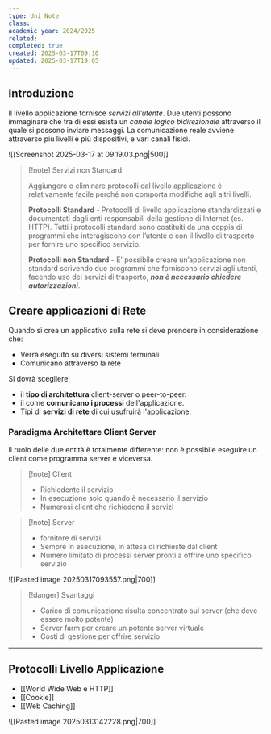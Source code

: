 ```yaml
---
type: Uni Note
class: 
academic year: 2024/2025
related: 
completed: true
created: 2025-03-17T09:10
updated: 2025-03-17T19:05
---
```

## Introduzione

Il livello applicazione fornisce *servizi all’utente*. Due utenti possono immaginare che tra di essi esista un *canale logico bidirezionale* attraverso il quale si possono inviare messaggi. La comunicazione reale avviene attraverso più livelli e più dispositivi, e vari canali fisici.

![[Screenshot 2025-03-17 at 09.19.03.png|500]]

>[!note] Servizi non Standard
>
>Aggiungere o eliminare protocolli dal livello applicazione è relativamente facile perché non comporta modifiche agli altri livelli.
>
>**Protocolli Standard** - Protocolli di livello applicazione standardizzati e documentati dagli enti responsabili della gestione di Internet (es. HTTP). Tutti i protocolli standard sono costituiti da una coppia di programmi che interagiscono con l’utente e con il livello di trasporto per fornire uno specifico servizio.
>
>**Protocolli non Standard** - E’ possibile creare un’applicazione non standard scrivendo due programmi che forniscono servizi agli utenti, facendo uso dei servizi di trasporto, ***non è necessario chiedere autorizzazioni***.
## Creare applicazioni di Rete

Quando si crea un applicativo sulla rete si deve prendere in considerazione che:
- Verrà eseguito su diversi sistemi terminali
- Comunicano attraverso la rete

Si dovrà scegliere:
- il **tipo di architettura** client-server o peer-to-peer.
- il come **comunicano i processi** dell'applicazione.
- Tipi di **servizi di rete** di cui usufruirà l'applicazione.

### Paradigma Architettare Client Server

Il ruolo delle due entità è totalmente differente: non è possibile eseguire un client come programma server e viceversa.

>[!note] Client
>- Richiedente il servizio
>- In esecuzione solo quando è necessario il servizio
>- Numerosi client che richiedono il servizi

>[!note] Server
>- fornitore di servizi
>- Sempre in esecuzione, in attesa di richieste dal client
>- Numero limitato di processi server pronti a offrire uno specifico servizio

![[Pasted image 20250317093557.png|700]]

>[!danger] Svantaggi
>
>- Carico di comunicazione risulta concentrato sul server (che deve essere molto potente)
>- Server farm per creare un potente server virtuale
>- Costi di gestione per offrire servizio

---
## Protocolli Livello Applicazione

- [[World Wide Web e HTTP]]
- [[Cookie]]
- [[Web Caching]]

![[Pasted image 20250313142228.png|700]]

